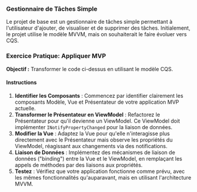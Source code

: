 ### Gestionnaire de Tâches Simple

Le projet de base est un gestionnaire de tâches simple permettant à l'utilisateur d'ajouter, de visualiser et de supprimer des tâches. Initialement, le projet utilise le modèle MVVM, mais on souhaiterait le faire évoluer vers CQS.


### Exercice Pratique: Appliquer MVP

**Objectif :** Transformer le code ci-dessus en utilisant le modèle CQS.

#### Instructions

1. **Identifier les Composants** : Commencez par identifier clairement les composants Modèle, Vue et Présentateur de votre application MVP actuelle.
2. **Transformer le Présentateur en ViewModel** : Refactorez le Présentateur pour qu'il devienne un ViewModel. Ce ViewModel doit implémenter `INotifyPropertyChanged` pour la liaison de données.
3. **Modifier la Vue** : Adaptez la Vue pour qu'elle n'interagisse plus directement avec le Présentateur mais observe les propriétés du ViewModel, réagissant aux changements via des notifications.
4. **Liaison de Données** : Implémentez des mécanismes de liaison de données ("binding") entre la Vue et le ViewModel, en remplaçant les appels de méthodes par des liaisons aux propriétés.
5. **Testez** : Vérifiez que votre application fonctionne comme prévu, avec les mêmes fonctionnalités qu'auparavant, mais en utilisant l'architecture MVVM.
